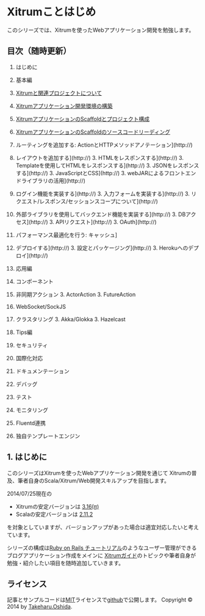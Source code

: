 # Xitrumことはじめ

このシリーズでは、Xitrumを使ったWebアプリケーション開発を勉強します。

## 目次（随時更新）

1. はじめに
1. 基本編
  2. [Xitrumと関連プロジェクトについて](http://)
  2. [Xitrumアプリケーション開発環境の構築](http://)
  2. [XitrumアプリケーションのScaffoldとプロジェクト構成](http://)
  2. [XitrumアプリケーションのScaffoldのソースコードリーディング](http://)
  2. ルーティングを追加する: ActionとHTTPメソッドアノテーション](http://)
  2. レイアウトを追加する](http://)
    3. HTMLをレスポンスする](http://)
    3. Templateを使用してHTMLをレスポンスする](http://)
    3. JSONをレスポンスする](http://)
    3. JavaScriptとCSS](http://)
    3. webJARによるフロントエンドライブラリの活用](http://)
  2. ログイン機能を実装する](http://)
    3. 入力フォームを実装する](http://)
    3. リクエスト/レスポンス/セッションスコープについて](http://)
  2. 外部ライブラリを使用してバックエンド機能を実装する](http://)
    3. DBアクセス](http://)
    3. APIリクエスト](http://)
    3. OAuth](http://)
  2. パフォーマンス最適化を行う: キャッシュ]
  2. デプロイする](http://)
    3. 設定とパッケージング](http://)
    3. Herokuへのデプロイ](http://)

1. 応用編
  2. コンポーネント
  2. 非同期アクション
    3. ActorAction
    3. FutureAction
  2. WebSocket/SockJS
  2. クラスタリング
    3. Akka/Glokka
    3. Hazelcast
1. Tips編
  2. セキュリティ
  2. 国際化対応
  2. ドキュメンテーション
  2. デバッグ
  2. テスト
  2. モニタリング
  2. Fluentd連携
  2. 独自テンプレートエンジン


## 1. はじめに

このシリーズはXitrumを使ったWebアプリケーション開発を通じて
Xitrumの普及、筆者自身のScala/Xitrum/Web開発スキルアップを目指します。

2014/07/25現在の

 * Xitrumの安定バージョンは [3.16(π)](http://search.maven.org/#artifactdetails%7Ctv.cntt%7Cxitrum_2.11%7C3.16%7Cjar)
 * Scalaの安定バージョンは [2.11.2](http://downloads.typesafe.com/scala/2.11.2/scala-2.11.2.tgz?_ga=1.179477284.109116044.1401169577)

を対象としていますが、バージョンアップがあった場合は適宜対応したいと考えています。

シリーズの構成は[Ruby on Rails チュートリアル](http://railstutorial.jp/)のようなユーザー管理ができるブログアプリケーション作成をメインに
[Xitrumガイド](http://xitrum-framework.github.io/guide/ja/index.html)のトピックや筆者自身が勉強・紹介したい項目を随時追加していきます。


## ライセンス

記事とサンプルコードは[MIT](http://opensource.org/licenses/mit-license.php)ライセンスで[github](https://github.com/georgeOsdDev/xitrum-tutorial)で公開します。
Copyright © 2014 by [Takeharu.Oshida](http://about.me/takeharu.oshida).
